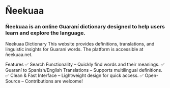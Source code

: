 # Ñeekuaa 
### Ñeekuaa is an online Guaraní dictionary designed to help users learn and explore the language.
Neekuaa Dictionary
This website provides definitions, translations, and linguistic insights for Guaraní words. The platform is accessible at ñeekuaa.net.

Features
✅ Search Functionality – Quickly find words and their meanings.
✅ Guaraní to Spanish/English Translations – Supports multilingual definitions.
✅ Clean & Fast Interface – Lightweight design for quick access.
✅ Open-Source – Contributions are welcome!
